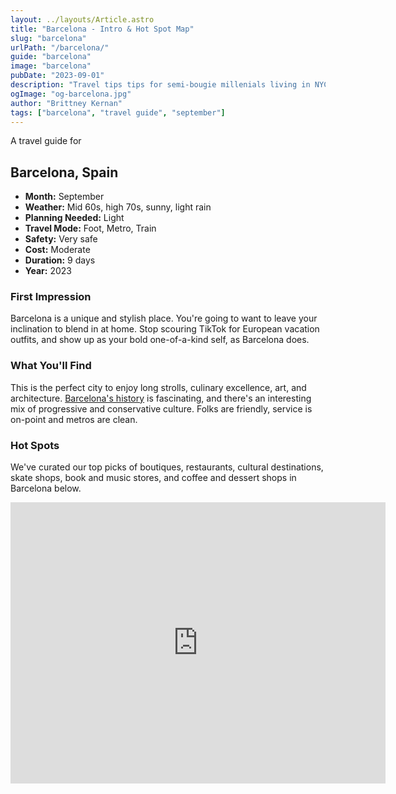 ```yaml
---
layout: ../layouts/Article.astro
title: "Barcelona - Intro & Hot Spot Map"
slug: "barcelona"
urlPath: "/barcelona/"
guide: "barcelona"
image: "barcelona"
pubDate: "2023-09-01"
description: "Travel tips tips for semi-bougie millenials living in NYC, who will be traveling to Barcelona in the month of September."
ogImage: "og-barcelona.jpg"
author: "Brittney Kernan"
tags: ["barcelona", "travel guide", "september"]
---
```


A travel guide for

## Barcelona, Spain

- **Month:** September
- **Weather:** Mid 60s, high 70s, sunny, light rain
- **Planning Needed:** Light
- **Travel Mode:** Foot, Metro, Train
- **Safety:** Very safe
- **Cost:** Moderate
- **Duration:** 9 days
- **Year:** 2023

### First Impression

Barcelona is a unique and stylish place. You're going to
want to leave your inclination to blend in at home. Stop
scouring TikTok for European vacation outfits, and show up
as your bold one-of-a-kind self, as Barcelona does.

### What You'll Find

This is the perfect city to enjoy long strolls, culinary
excellence, art, and architecture. [Barcelona's history](https://en.wikipedia.org/wiki/History_of_Barcelona) is fascinating, and there's an interesting mix of progressive and conservative culture. Folks are friendly, service is on-point and metros are clean.

### Hot Spots

We've curated our top picks of boutiques, restaurants,
cultural destinations, skate shops, book and music stores, and coffee and dessert shops in Barcelona below.

<iframe
src="https://www.google.com/maps/d/u/0/embed?mid=1os2iIcn02sp3VBhO1XpAFaje79X7hAE&ehbc=2E312F&noprof=1"
width="600"
height="450"
style="border:0"
loading="lazy"
allowfullscreen
title="Hot Spots in Barcelona"
referrerpolicy="no-referrer-when-downgrade"
></iframe>
